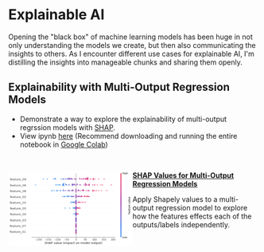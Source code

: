 # Explainable AI

Opening the "black box" of machine learning models has been huge in not only understanding the models we create, but then also communicating the insights to others. As I encounter different use cases for explainable AI, I'm distilling the insights into manageable chunks and sharing them openly.

## Explainability with Multi-Output Regression Models

- Demonstrate a way to explore the explainability of multi-output regrssion models with [SHAP](https://github.com/slundberg/shap).
- View ipynb [here](https://github.com/coryroyce/Explainable_AI/blob/main/Notebooks/SHAP_Values_for_Multi_Output_Regression_Models.ipynb) (Recommend downloading and running the entire notebook in [Google Colab](https://colab.research.google.com/notebooks/intro.ipynb))

<br/>

<img align="left" width="250" height="150" src="https://github.com/coryroyce/Explainable_AI/blob/main/Reference_Material/Images/SHAP_Summary_Plot_01.png"> **[SHAP Values for Multi-Output Regression Models](https://github.com/coryroyce/Explainable_AI/blob/main/Notebooks/SHAP_Values_for_Multi_Output_Regression_Models.ipynb)**

Apply Shapely values to a multi-output regression model to explore how the features effects each of the outputs/labels independently.

<br/>
